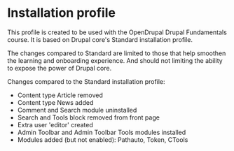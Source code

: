 # Installation profile
This profile is created to be used with the OpenDrupal Drupal Fundamentals course. It is based on Drupal core's
Standard installation profile.

The changes compared to Standard are limited to those that help smoothen the learning and onboarding experience. And 
should not limiting the ability to expose the power of Drupal core.

Changes compared to the Standard installation profile:

- Content type Article removed
- Content type News added
- Comment and Search module uninstalled
- Search and Tools block removed from front page
- Extra user 'editor' created
- Admin Toolbar and Admin Toolbar Tools modules installed
- Modules added (but not enabled): Pathauto, Token, CTools
